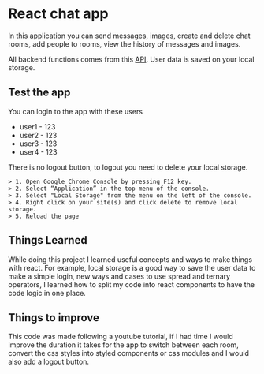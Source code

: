 # React chat app

In this application you can send messages, images, create and delete chat rooms, add people to rooms, view the history of messages and images.

All backend functions comes from this [API](https://chatengine.io/). User data is saved on your local storage.

## Test the app

You can login to the app with these users

- user1 - 123
- user2 - 123
- user3 - 123
- user4 - 123

There is no logout button, to logout you need to delete your local storage.

    > 1. Open Google Chrome Console by pressing F12 key.
    > 2. Select “Application” in the top menu of the console.
    > 3. Select "Local Storage" from the menu on the left of the console.
    > 4. Right click on your site(s) and click delete to remove local storage.
    > 5. Reload the page

## Things Learned

While doing this project I learned useful concepts and ways to make things with react. For example, local storage is a good way to save the user data to make a simple login, new ways and cases to use spread and ternary operators, I learned how to split my code into react components to have the code logic in one place.

## Things to improve

This code was made following a youtube tutorial, if I had time I would improve the duration it takes for the app to switch between each room, convert the css styles into styled components or css modules and I would also add a logout button.